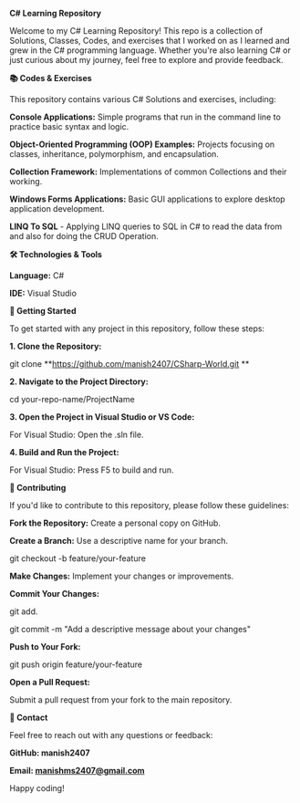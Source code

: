 **C# Learning Repository**

Welcome to my C# Learning Repository! This repo is a collection of Solutions, Classes, Codes, and exercises that I worked on as I learned and grew in the C# programming language. Whether you're also learning C# or just curious about my journey, feel free to explore and provide feedback.


**📚 Codes & Exercises**

This repository contains various C# Solutions and exercises, including:

**Console Applications:** Simple programs that run in the command line to practice basic syntax and logic.

**Object-Oriented Programming (OOP) Examples:** Projects focusing on classes, inheritance, polymorphism, and encapsulation.

**Collection Framework:** Implementations of common Collections and their working.

**Windows Forms Applications:** Basic GUI applications to explore desktop application development.

**LINQ To SQL** - Applying LINQ queries to SQL in C# to read the data from and also for doing the CRUD Operation.


**🛠️ Technologies & Tools**

**Language:** C#

**IDE:** Visual Studio


**🚀 Getting Started**

To get started with any project in this repository, follow these steps:

**1. Clone the Repository:**
   
git clone **https://github.com/manish2407/CSharp-World.git
**

**2. Navigate to the Project Directory:**
   
cd your-repo-name/ProjectName

**3. Open the Project in Visual Studio or VS Code:**
   
For Visual Studio: Open the .sln file.

**4. Build and Run the Project:**
   
For Visual Studio: Press F5 to build and run.


**🤝 Contributing**

If you'd like to contribute to this repository, please follow these guidelines:

**Fork the Repository:** Create a personal copy on GitHub.

**Create a Branch:** Use a descriptive name for your branch.

git checkout -b feature/your-feature

**Make Changes:** Implement your changes or improvements.

**Commit Your Changes:**

git add.

git commit -m "Add a descriptive message about your changes"

**Push to Your Fork:**

git push origin feature/your-feature

**Open a Pull Request:**

Submit a pull request from your fork to the main repository.

**📝 Contact**

Feel free to reach out with any questions or feedback:

**GitHub: manish2407**

**Email: manishms2407@gmail.com**

Happy coding!
